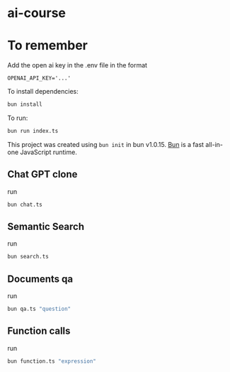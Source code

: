 # ai-course

# To remember

Add the open ai key in the .env file in the format

```
OPENAI_API_KEY='...'
```

To install dependencies:

```bash
bun install
```

To run:

```bash
bun run index.ts
```

This project was created using `bun init` in bun v1.0.15. [Bun](https://bun.sh) is a fast all-in-one JavaScript runtime.

## Chat GPT clone

run

```bash
bun chat.ts
```

## Semantic Search

run

```bash
bun search.ts
```

## Documents qa

run

```bash
bun qa.ts "question"
```

## Function calls

run

```bash
bun function.ts "expression"
```
